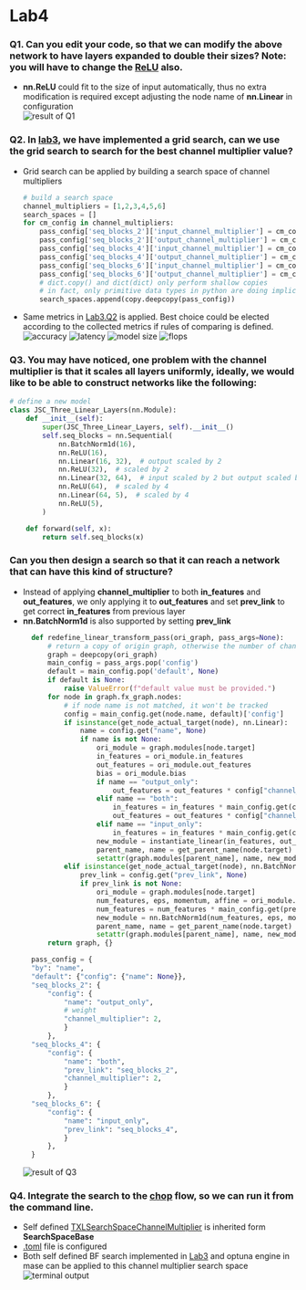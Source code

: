 # Lab4
### Q1. Can you edit your code, so that we can modify the above network to have layers expanded to double their sizes? Note: you will have to change the <u>ReLU</u> also.
- **nn.ReLU** could fit to the size of input automatically, thus no extra modification is required except adjusting the node name of **nn.Linear** in configuration
<br>![result of Q1](img/lab4_soft_q1.png)
### Q2. In [lab3](lab3.md), we have implemented a grid search, can we use the grid search to search for the best channel multiplier value?
- Grid search can be applied by building a search space of channel multipliers
    ```python
    # build a search space
    channel_multipliers = [1,2,3,4,5,6]
    search_spaces = []
    for cm_config in channel_multipliers:
        pass_config['seq_blocks_2']['input_channel_multiplier'] = cm_config
        pass_config['seq_blocks_2']['output_channel_multiplier'] = cm_config
        pass_config['seq_blocks_4']['input_channel_multiplier'] = cm_config
        pass_config['seq_blocks_4']['output_channel_multiplier'] = cm_config
        pass_config['seq_blocks_6']['input_channel_multiplier'] = cm_config
        pass_config['seq_blocks_6']['output_channel_multiplier'] = cm_config
        # dict.copy() and dict(dict) only perform shallow copies
        # in fact, only primitive data types in python are doing implicit copy when a = b happens
        search_spaces.append(copy.deepcopy(pass_config))
    ```
- Same metrics in [Lab3.Q2](lab3.md) is applied. Best choice could be elected according to the collected metrics if rules of comparing is defined.
  ![accuracy](img/lab4_soft_q2_acc.png)
  ![latency](img/lab4_soft_q2_latency.png)
  ![model size](img/lab4_soft_q2_size.png)
  ![flops](img/lab4_soft_q2_flops.png)
### Q3. You may have noticed, one problem with the channel multiplier is that it scales all layers uniformly, ideally, we would like to be able to construct networks like the following:
```python
# define a new model
class JSC_Three_Linear_Layers(nn.Module):
    def __init__(self):
        super(JSC_Three_Linear_Layers, self).__init__()
        self.seq_blocks = nn.Sequential(
            nn.BatchNorm1d(16),
            nn.ReLU(16),
            nn.Linear(16, 32),  # output scaled by 2
            nn.ReLU(32),  # scaled by 2
            nn.Linear(32, 64),  # input scaled by 2 but output scaled by 4
            nn.ReLU(64),  # scaled by 4
            nn.Linear(64, 5),  # scaled by 4
            nn.ReLU(5),
        )

    def forward(self, x):
        return self.seq_blocks(x)
```
### Can you then design a search so that it can reach a network that can have this kind of structure?
- Instead of applying **channel_multiplier** to both **in_features** and **out_features**, we only applying it to **out_features** and set **prev_link** to get correct **in_features** from previous layer
- **nn.BatchNorm1d** is also supported by setting **prev_link** 
    ```python
      def redefine_linear_transform_pass(ori_graph, pass_args=None):
          # return a copy of origin graph, otherwise the number of channels will keep growing
          graph = deepcopy(ori_graph)
          main_config = pass_args.pop('config')
          default = main_config.pop('default', None)
          if default is None:
              raise ValueError(f"default value must be provided.")
          for node in graph.fx_graph.nodes:
              # if node name is not matched, it won't be tracked
              config = main_config.get(node.name, default)['config']
              if isinstance(get_node_actual_target(node), nn.Linear):
                  name = config.get("name", None)
                  if name is not None:
                      ori_module = graph.modules[node.target]
                      in_features = ori_module.in_features
                      out_features = ori_module.out_features
                      bias = ori_module.bias
                      if name == "output_only":
                          out_features = out_features * config["channel_multiplier"]
                      elif name == "both":
                          in_features = in_features * main_config.get(config['prev_link'], default)['config']["channel_multiplier"]
                          out_features = out_features * config["channel_multiplier"]
                      elif name == "input_only":
                          in_features = in_features * main_config.get(config['prev_link'], default)['config']["channel_multiplier"]
                      new_module = instantiate_linear(in_features, out_features, bias)
                      parent_name, name = get_parent_name(node.target)
                      setattr(graph.modules[parent_name], name, new_module)
              elif isinstance(get_node_actual_target(node), nn.BatchNorm1d):
                  prev_link = config.get("prev_link", None)
                  if prev_link is not None:
                      ori_module = graph.modules[node.target]
                      num_features, eps, momentum, affine = ori_module.num_features, ori_module.eps, ori_module.momentum, ori_module.affine
                      num_features = num_features * main_config.get(prev_link, default)['config']["channel_multiplier"]
                      new_module = nn.BatchNorm1d(num_features, eps, momentum, affine)
                      parent_name, name = get_parent_name(node.target)
                      setattr(graph.modules[parent_name], name, new_module)
          return graph, {}
    ```
    ```python
      pass_config = {
      "by": "name",
      "default": {"config": {"name": None}},
      "seq_blocks_2": {
          "config": {
              "name": "output_only",
              # weight
              "channel_multiplier": 2,
              }
          },
      "seq_blocks_4": {
          "config": {
              "name": "both",
              "prev_link": "seq_blocks_2",
              "channel_multiplier": 2,
              }
          },
      "seq_blocks_6": {
          "config": {
              "name": "input_only",
              "prev_link": "seq_blocks_4",
              }
          },
      }
    ```
    ![result of Q3](img/lab4_soft_q3.png)

### Q4. Integrate the search to the <u>chop</u> flow, so we can run it from the command line.
- Self defined [TXLSearchSpaceChannelMultiplier](machop/chop/actions/search/search_space/channel_multiplier/graph.py) is inherited form **SearchSpaceBase**
- [.toml](txl_workplace/lab4_search_channel_multiplier.toml) file is configured
- Both self defined BF search implemented in [Lab3](txl_workplace/report/lab3.md) and optuna engine in mase can be applied to this channel multiplier search space
![terminal output](img/lab4_soft_q4.png)